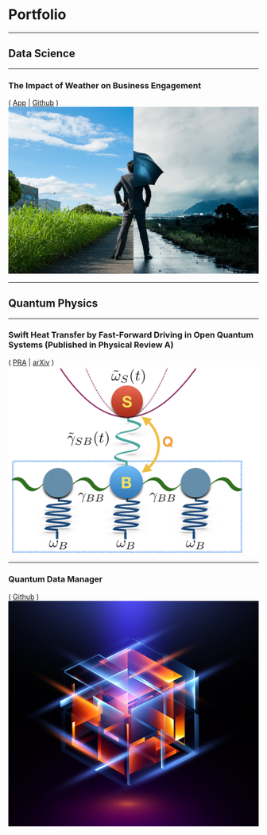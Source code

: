 # Portfolio

---

## Data Science

___

### The Impact of Weather on Business Engagement 
( [App](https://business-and-weather.herokuapp.com) | [Github](https://github.com/Tamiro2019/Business-and-Weather) )
[<img src="images/business-weather-image.jpg?raw=true"/>](https://business-and-weather.herokuapp.com)


___

## Quantum Physics 

___

### Swift Heat Transfer by Fast-Forward Driving in Open Quantum Systems (Published in Physical Review A)
( [PRA](https://journals.aps.org/pra/abstract/10.1103/PhysRevA.100.012126) | [arXiv](https://arxiv.org/abs/1902.05964) )
[<img src="images/Heat_Transfer.jpeg?raw=true"/>](https://journals.aps.org/pra/abstract/10.1103/PhysRevA.100.012126)

___

### Quantum Data Manager 
( [Github](https://github.com/Tamiro2019/Quantum-Data-Manager) )
[<img src="images/Quantum_2.jpg?raw=true"/>](https://github.com/Tamiro2019/Quantum-Data-Manager)

